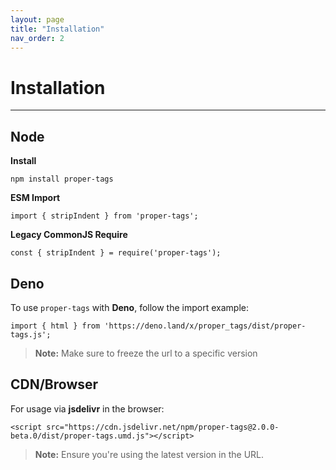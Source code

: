 ```yaml
---
layout: page
title: "Installation"
nav_order: 2
---
```


# Installation

---

## Node

**Install**
    
    npm install proper-tags

**ESM Import**

    import { stripIndent } from 'proper-tags';

**Legacy CommonJS Require**

    const { stripIndent } = require('proper-tags');

## Deno 

To use `proper-tags` with **Deno**, follow the import example:

    import { html } from 'https://deno.land/x/proper_tags/dist/proper-tags.js';

> **Note:** Make sure to freeze the url to a specific version

## CDN/Browser

For usage via **jsdelivr** in the browser:

    <script src="https://cdn.jsdelivr.net/npm/proper-tags@2.0.0-beta.0/dist/proper-tags.umd.js"></script>

> **Note:** Ensure you're using the latest version in the URL.
